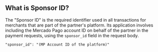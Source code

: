 ## What is Sponsor ID?

The "Sponsor ID" is the required identifier used in all transactions for merchants that are part of the partner's platform. Its application involves including the Mercado Pago account ID on behalf of the partner in the payment requests, using the `sponsor_id` field in the request body.

```curl
"sponsor_id": "(MP Account ID of the platform)"
```